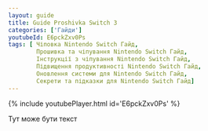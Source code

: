 ```yaml
---
layout: guide
title: Guide Proshivka Switch 3
categories: ['Гайди']
youtubeId: E6pckZxv0Ps
tags: [ Чіповка Nintendo Switch Гайд,
        Прошивка та чіпування Nintendo Switch Гайд,
        Інструкції з чіпування Nintendo Switch Гайд,
        Підвищення продуктивності Nintendo Switch Гайд,
        Оновлення системи для Nintendo Switch Гайд,
        Секрети та підказки для Nintendo Switch Гайд]
---
```

{% include youtubePlayer.html id='E6pckZxv0Ps' %}

Тут може бути текст